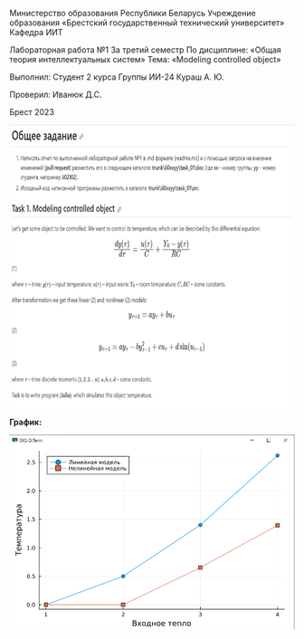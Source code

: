 ﻿Министерство образования Республики Беларусь
Учреждение образования
«Брестский государственный технический университет»
Кафедра ИИТ

Лабораторная работа №1
За третий семестр
По дисциплине: «Общая теория интеллектуальных систем»
Тема: «Modeling controlled object»

Выполнил:
Студент 2 курса
Группы ИИ-24
Кураш А. Ю.

Проверил:
Иванюк Д.С.

Брест 2023

<img src="image.jpg" alt="" width="1200" height="500">

**График:**

![](graphics.jpg)
